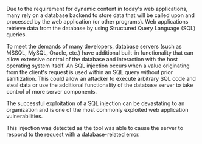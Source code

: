 Due to the requirement for dynamic content in today's web
applications, many rely on a database backend to store data that will
be called upon and processed by the web application (or other
programs). Web applications retrieve data from the database by using
Structured Query Language (SQL) queries.

To meet the demands of many
developers, database servers (such as MSSQL, MySQL, Oracle, etc.) have
additional built-in functionality that can allow extensive control of
the database and interaction with the host operating system itself.
An SQL injection occurs when a value originating from the client's
request is used within an SQL query without prior sanitization. This
could allow an attacker to execute arbitrary SQL code and steal
data or use the additional functionality of the database server to
take control of more server components.

The successful exploitation
of a SQL injection can be devastating to an organization and is one of
the most commonly exploited web application vulnerabilities.

This
injection was detected as the tool was able to cause the server to
respond to the request with a database-related error.